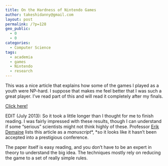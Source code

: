 ```yaml
---
title: On the Hardness of Nintendo Games
author: takeshidanny@gmail.com
layout: post
permalink: /?p=128
geo_public:
  - 0
  - 0
categories:
  - Computer Science
tags:
  - academia
  - games
  - Nintendo
  - research
---
```

This was a nice article that explains how some of the games I played as a youth were NP-hard. I suppose that makes me feel better that I was such a great player. I&#8217;ve read part of this and will read it completely after my finals.

[Click here!][1]

EDIT (July 2013): So it took a little longer than I thought for me to finish reading. I was fairly impressed with these results, though I can understand if some &#8220;serious&#8221; scientists might not think highly of these. Professor [Erik Demaine][2] lists this article as a *manuscript**, *so it looks like it hasn&#8217;t been accepted into a prestigious conference.

The paper itself is easy reading, and you don&#8217;t have to be an expert in theory to understand the big idea. The techniques mostly rely on reducing the game to a set of really simple rules.

 [1]: http://arxiv.org/abs/1203.1895 "NP hard"
 [2]: http://erikdemaine.org/
